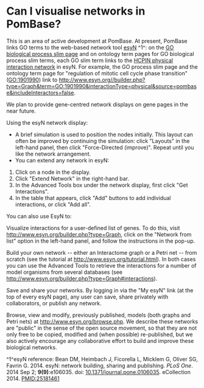 # Can I visualise networks in PomBase?
<!-- pombase_categories: Tools and resources -->

This is an area of active development at PomBase. At present, PomBase
links GO terms to the web-based network tool
[esyN](http://www.esyn.org/) ^1^: on the 
[GO biological process slim page](/browse-curation/fission-yeast-bp-go-slim-terms) and on
ontology term pages for GO biological process slim terms, each GO slim
term links to the [HCPIN physical interaction network](/documentation/high-confidence-physical-interaction-network)
in esyN. For example, the GO process slim page and the ontology term page for
"regulation of mitotic cell cycle phase transition" ([GO:1901990](/term/GO:1901990)) link to
<http://www.esyn.org//builder.php?type=Graph&term=GO:1901990&interactionType=physical&source=pombase&includeInteractors=false>.

We plan to provide gene-centred network displays on gene pages in the near future.

<!--
On gene pages, we have links to gene-specific interaction networks in
esyN in the table headers of the Interactions sections:

-   The Genetic Interactions section links to all interactions centred
    on the gene and curated in BioGRID
-   The Physical interactions section has links to two datasets:
    -   All physical interactions curated in BioGRID for the gene
    -   Interactions for the gene in the PomBase [High Confidence         Physical Interaction Network         (HCPIN)](/documentation/high-confidence-physical-interaction-network) 

For example, the Genetic Interactions header for cdc2 links to
<http://www.esyn.org/builder.php?type=Graph&query=SPBC11B10.09&organism=4896&interactionType=genetic&source=biogrid>

-->

Using the esyN network display:

-   A brief simulation is used to position the nodes initially. This
    layout can often be improved by continuing the simulation: click
    "Layouts" in the left-hand panel, then click "Force-Directed
    (improve)". Repeat until you like the network arrangement.
-   You can extend any network in esyN:
 1.  Click on a node in the display.
 2.  Click "Extend Network" in the right-hand bar.
 3.  In the Advanced Tools box under the network display, first click
     "Get Interactions".
 4.  In the table that appears, click "Add" buttons to add individual
     interactions, or click "Add all".

You can also use EsyN to:

Visualize interactions for a user-defined list of genes. To do this,
visit <http://www.esyn.org/builder.php?type=Graph>, click on the "Network from
list" option in the left-hand panel, and follow the instructions in the
pop-up.

Build your own network -- either an Interactome graph or a Petri net --
from scratch (see the tutorial at <http://www.esyn.org/tutorial.html>).
In both cases you can use the Advanced Tools to retrieve the
interactions for a number of model organisms from several databases (see
<http://www.esyn.org/builder.php?type=Graph#interactions>).

Save and share your networks. By logging in via the "My esyN" link (at
the top of every esyN page), any user can save, share privately with
collaborators, or publish any network.

Browse, view and modify, previously published, models (both graphs and
Petri nets) at <http://www.esyn.org/browse.php>. We describe these
networks are "public" in the sense of the open source movement, so that
they are not only free to be copied, modified and (when possible)
re-published, but we also actively encourage any collaborative effort to
build and improve these biological networks.

^1^esyN reference: Bean DM, Heimbach J, Ficorella L,
Micklem G, Oliver SG, Favrin G. 2014. esyN: network building, sharing
and publishing. *PLoS One*. 2014 Sep 2; **9(9)**:e106035. doi:
[10.1371/journal.pone.0106035](http://dx.doi.org/10.1371/journal.pone.0106035).
eCollection 2014.
[PMID:25181461](http://www.ncbi.nlm.nih.gov/pubmed/?term=25181461) 

